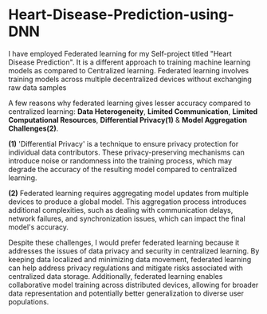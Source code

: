 # Heart-Disease-Prediction-using-DNN

I have employed Federated learning for my Self-project titled "Heart Disease Prediction". It is a different approach to training machine learning models as compared to Centralized learning. Federated learning involves training models across multiple decentralized devices without exchanging raw data samples

A few reasons why federated learning gives lesser accuracy compared to centralized learning: **Data Heterogeneity**, **Limited Communication**, **Limited Computational Resources**, **Differential Privacy(1)** & **Model Aggregation Challenges(2)**.

**(1)** 'Differential Privacy' is a technique to ensure privacy protection for individual data contributors. These privacy-preserving mechanisms can introduce noise or randomness into the training process, which may degrade the accuracy of the resulting model compared to centralized learning.

**(2)** Federated learning requires aggregating model updates from multiple devices to produce a global model. This aggregation process introduces additional complexities, such as dealing with communication delays, network failures, and synchronization issues, which can impact the final model's accuracy.

Despite these challenges, I would prefer federated learning because it addresses the issues of data privacy and security in centralized learning. By keeping data localized and minimizing data movement, federated learning can help address privacy regulations and mitigate risks associated with centralized data storage. 
Additionally, federated learning enables collaborative model training across distributed devices, allowing for broader data representation and potentially better generalization to diverse user populations.
